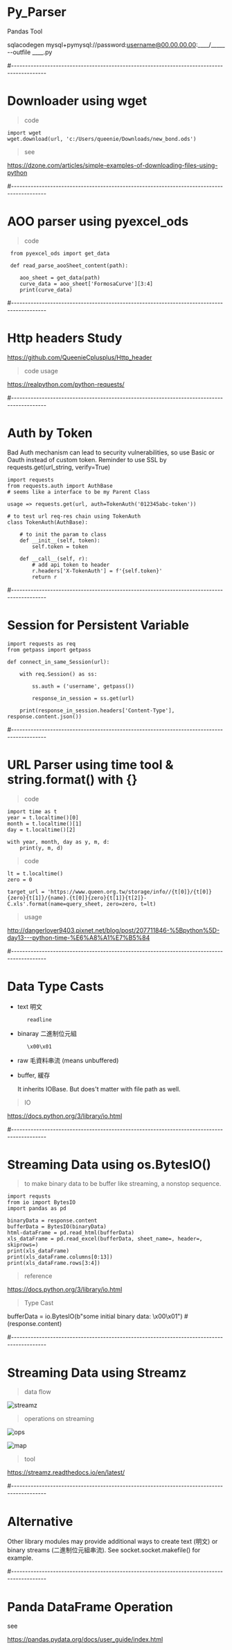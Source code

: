 # Py_Parser
Pandas Tool

sqlacodegen mysql+pymysql://password:username@00.00.00.00:____/_____ --outfile ____.py

#------------------------------------------------------------------------------------------
# Downloader using wget

> code 

    import wget
    wget.download(url, 'c:/Users/queenie/Downloads/new_bond.ods')

> see 

<https://dzone.com/articles/simple-examples-of-downloading-files-using-python>

#------------------------------------------------------------------------------------------
# AOO parser using pyexcel_ods

> code 

     from pyexcel_ods import get_data

     def read_parse_aooSheet_content(path):
        
        aoo_sheet = get_data(path)
        curve_data = aoo_sheet['FormosaCurve'][3:4]
        print(curve_data)

#------------------------------------------------------------------------------------------
# Http headers Study

https://github.com/QueenieCplusplus/Http_header

> code usage 

<https://realpython.com/python-requests/>

#------------------------------------------------------------------------------------------
# Auth by Token

Bad Auth mechanism can lead to security vulnerabilities, so use Basic or Oauth instead of custom token. Reminder to use SSL by requests.get(url_string, verify=True)

    import requests 
    from requests.auth import AuthBase 
    # seems like a interface to be my Parent Class

    usage => requests.get(url, auth=TokenAuth('012345abc-token'))

    # to test url req-res chain using TokenAuth
    class TokenAuth(AuthBase):

        # to init the param to class
        def __init__(self, token):
            self.token = token

        def __call__(self, r):
            # add api token to header
            r.headers['X-TokenAuth'] = f'{self.token}' 
            return r

#------------------------------------------------------------------------------------------
# Session for Persistent Variable 

    import requests as req
    from getpass import getpass

    def connect_in_same_Session(url):

        with req.Session() as ss:

            ss.auth = ('username', getpass())

            response_in_session = ss.get(url)

        print(response_in_session.headers['Content-Type'], response.content.json())

#------------------------------------------------------------------------------------------
# URL Parser using time tool & string.format() with {}

> code

    import time as t
    year = t.localtime()[0]
    month = t.localtime()[1]
    day = t.localtime()[2]

    with year, month, day as y, m, d:
        print(y, m, d)

> code

    lt = t.localtime()
    zero = 0

    target_url = 'https://www.queen.org.tw/storage/info//{t[0]}/{t[0]}{zero}{t[1]}/{name}.{t[0]}{zero}{t[1]}{t[2]}-C.xls'.format(name=query_sheet, zero=zero, t=lt)

> usage

<http://dangerlover9403.pixnet.net/blog/post/207711846-%5Bpython%5D-day13---python-time-%E6%A8%A1%E7%B5%84>


#------------------------------------------------------------------------------------------
# Data Type Casts

* text 明文
   
         readline

* binaray 二進制位元組

         \x00\x01

* raw 毛資料串流 (means unbuffered)

* buffer, 緩存

  It inherits IOBase. But does't matter with file path as well.

> IO

<https://docs.python.org/3/library/io.html>


#------------------------------------------------------------------------------------------
# Streaming Data using os.BytesIO()

> to make binary data to be buffer like streaming, a nonstop sequence.

    import requsts
    from io import BytesIO
    import pandas as pd

    binaryData = response.content 
    bufferData = BytesIO(binaryData) 
    html-dataFrame = pd.read_html(bufferData)
    xls_dataFrame = pd.read_excel(bufferData, sheet_name=, header=, skiprows=)
    print(xls_dataFrame)
    print(xls_dataFrame.columns[0:13])
    print(xls_dataFrame.rows[3:4])

> reference

<https://docs.python.org/3/library/io.html>

> Type Cast


   bufferData = io.BytesIO(b"some initial binary data: \x00\x01") # (response.content)


#------------------------------------------------------------------------------------------
# Streaming Data using Streamz

> data flow

![streamz](https://streamz.readthedocs.io/en/latest/_images/simple.svg)

> operations on streaming

![ops](https://streamz.readthedocs.io/en/latest/_images/complex.svg)

![map](https://streamz.readthedocs.io/en/latest/_images/inc-dec-add-print.svg)

> tool 

<https://streamz.readthedocs.io/en/latest/>

#------------------------------------------------------------------------------------------
# Alternative

Other library modules may provide additional ways to create text (明文) or binary streams (二進制位元組串流). 
See socket.socket.makefile() for example.

#------------------------------------------------------------------------------------------
# Panda DataFrame Operation

see

<https://pandas.pydata.org/docs/user_guide/index.html>






